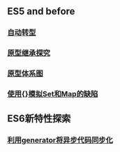 ## ES5 and before
### [自动转型](./type_conversions.md)
### [原型继承探究](./prototype_inherit.md)

### [原型体系图](./prototype.md)

### [使用{}模拟Set和Map的缺陷](./imperfection_when_simulate_map.md)

## ES6新特性探索
### [利用generator将异步代码同步化](./coroutines.md)
